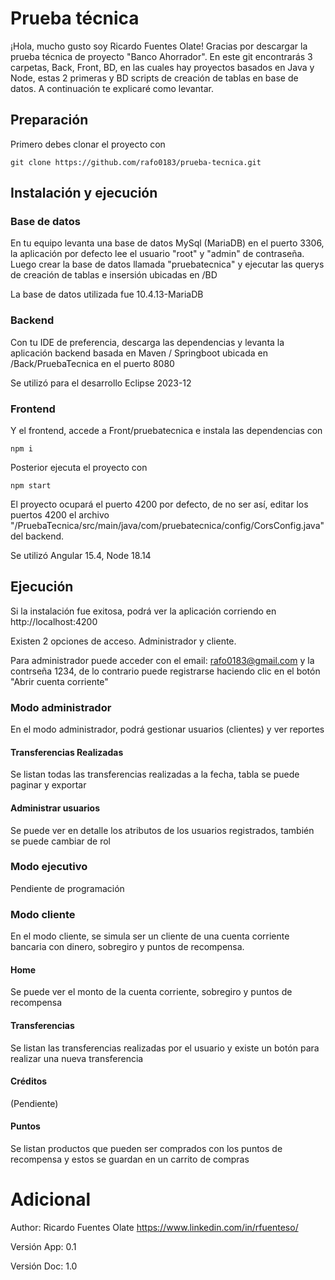# Prueba técnica

¡Hola, mucho gusto soy Ricardo Fuentes Olate!
Gracias por descargar la prueba técnica de proyecto "Banco Ahorrador".
En este git encontrarás 3 carpetas, Back, Front, BD, en las cuales hay proyectos basados en Java y Node, estas 2 primeras y BD scripts de creación de tablas en base de datos. A continuación te explicaré como levantar.

## Preparación

Primero debes clonar el proyecto con

    git clone https://github.com/rafo0183/prueba-tecnica.git

## Instalación y ejecución
### Base de datos

En tu equipo levanta una base de datos MySql (MariaDB) en el puerto 3306, la aplicación por defecto lee el usuario "root" y "admin" de contraseña. Luego crear la base de datos llamada "pruebatecnica" y ejecutar las querys de creación de tablas e insersión ubicadas en /BD

La base de datos utilizada fue 10.4.13-MariaDB

### Backend

Con tu IDE de preferencia, descarga las dependencias y levanta la aplicación backend basada en Maven / Springboot  ubicada en /Back/PruebaTecnica en el puerto 8080

Se utilizó para el desarrollo Eclipse 2023-12

### Frontend

Y el frontend, accede a Front/pruebatecnica e instala las dependencias con 

    npm i

Posterior ejecuta el proyecto con

    npm start

El proyecto ocupará el puerto 4200 por defecto, de no ser así, editar los puertos 4200 el archivo "/PruebaTecnica/src/main/java/com/pruebatecnica/config/CorsConfig.java" del backend.

Se utilizó Angular 15.4, Node 18.14

## Ejecución

Si la instalación fue exitosa, podrá ver la aplicación corriendo en http://localhost:4200 

Existen 2 opciones de acceso. Administrador y cliente.

Para administrador puede acceder con el email: rafo0183@gmail.com y la contrseña 1234, de lo contrario puede registrarse haciendo clic en el botón "Abrir cuenta corriente"

### Modo administrador
En el modo administrador, podrá gestionar usuarios (clientes) y ver reportes

#### Transferencias Realizadas
Se listan todas las transferencias realizadas a la fecha, tabla se puede paginar y exportar

#### Administrar usuarios
Se puede ver en detalle los atributos de los usuarios registrados, también se puede cambiar de rol

### Modo ejecutivo
Pendiente de programación

### Modo cliente
En el modo cliente, se simula ser un cliente de una cuenta corriente bancaria con dinero, sobregiro y puntos de recompensa.

#### Home
Se puede ver el monto de la cuenta corriente, sobregiro y puntos de recompensa

#### Transferencias
Se listan las transferencias realizadas por el usuario y existe un botón para realizar una nueva transferencia

#### Créditos
(Pendiente)

#### Puntos
Se listan productos que pueden ser comprados con los puntos de recompensa y estos se guardan en un carrito de compras

# Adicional

Author: Ricardo Fuentes Olate https://www.linkedin.com/in/rfuenteso/

Versión App: 0.1

Versión Doc: 1.0